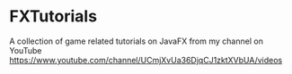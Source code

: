 # FXTutorials
A collection of game related tutorials on JavaFX from my channel on YouTube https://www.youtube.com/channel/UCmjXvUa36DjqCJ1zktXVbUA/videos
